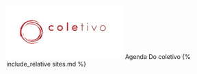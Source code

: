 <link rel="stylesheet" href="https://cdnjs.cloudflare.com/ajax/libs/font-awesome/4.7.0/css/font-awesome.min.css">
<style>
.fa {
border:0;
font-size:30px!important;
margin:10px 5px;
padding:10px;
width:50px;
cursor: pointer;
}

.footer {
background-color:#1a1a1a;
border-top:1px dotted #333;
bottom:0;
left:0;
position:absolute;
right:0;
}

.logo {
margin:-15px 0 -40px 0;
background-color:transparent !important;
}

.mainDiv {
background:#1a1a1a;
color:#666;
font-family:Helvetica, sans-serif;
font-size:14px;
height:100%;
left:0;
margin:0;
overflow:hidden;
position:absolute;
text-align:center;
top:0;
width:100%;
}

.title{
color:#c1282d;
}

a::before, a::after {
content: "  🔥  ";
font-weight:900;
opacity: .3;
}

.no-after::after, .no-after::before{
content:"";
  }

a, x {
border-top:1px dotted #333;
border-bottom:1px dotted #333;
color:#fff;
display:block;
font-size:90%!important;
height:100%;
margin: -11px 0;
min-height:35px;
padding:20px 2px;
position:relative;
text-align:center;
text-decoration:none!important;
width:100%;
}

body {
background:#1a1a1a;
}

del {
color:#ffffff55;
}
</style>

<div class="mainDiv" markdown="1">
<img class="logo" src="./logo.svg" height="125">
<x class "title">Agenda Do coletivo</x>
{% include_relative sites.md %}
<div class="footer">
<x onclick="window.location.href = 'https://www.instagram.com/coletivo_amigdalas/'" class="fa fa-instagram"></x>
<x onclick="window.location.href = 'https://www.facebook.com/Coletivo-Am%C3%ADgdalas-104712007882184/'" class="fa fa-facebook-f"></x>
<x onclick="window.location.href = 'https://www.youtube.com/channel/UCig7BqOgl6cLp-fJi2fRQFw'" class="fa fa-youtube"></x>
</div>
</div>
